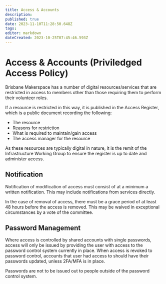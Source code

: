 ```yaml
---
title: Access & Accounts
description: 
published: true
date: 2023-11-10T11:28:50.648Z
tags: 
editor: markdown
dateCreated: 2023-10-25T07:45:46.593Z
---
```


# Access & Accounts (Priviledged Access Policy)

Brisbane Makerspace has a number of digital resources/services that are restricted in access to members other than those requiring them to perform their volunteer roles.

If a resource is restricted in this way, it is published in the Access Register, which is a public document recording the following:
- The resource
- Reasons for restriction
- What is required to maintain/gain access
- The access manager for the resource

As these resources are typically digital in nature, it is the remit of the Infrastructure Working Group to ensure the register is up to date and administer access.

## Notification
Notification of modification of access must consist of at a minimum a written notification. This may include notifications from services directly.

In the case of removal of access, there must be a grace period of at least 48 hours before the access is removed. This may be waived in exceptional circumstances by a vote of the committee.

## Password Management
Where access is controlled by shared accounts with single passwords, access will only be issued by providing the user with access to the password control system currently in place. When access is revoked to password control, accounts that user had access to should have their passwords updated, unless 2FA/MFA is in place.

Passwords are not to be issued out to people outside of the password control system.